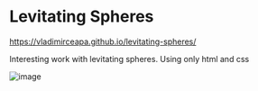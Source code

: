 # Levitating Spheres

https://vladimirceapa.github.io/levitating-spheres/

Interesting work with levitating spheres. Using only html and css

![image](https://github.com/user-attachments/assets/25ab4033-e26b-4bf5-8fbc-4a322294bf1d)

